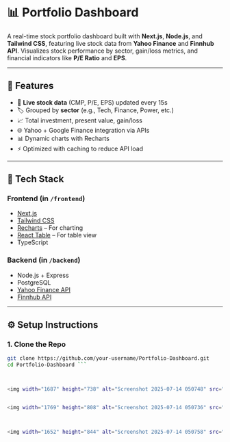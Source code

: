 # 📊 Portfolio Dashboard

A real-time stock portfolio dashboard built with **Next.js**, **Node.js**, and **Tailwind CSS**, featuring live stock data from **Yahoo Finance** and **Finnhub API**. Visualizes stock performance by sector, gain/loss metrics, and financial indicators like **P/E Ratio** and **EPS**.



---

## 🚀 Features

- 🔁 **Live stock data** (CMP, P/E, EPS) updated every 15s
- 🏷️ Grouped by **sector** (e.g., Tech, Finance, Power, etc.)
- 📈 Total investment, present value, gain/loss
- 🌐 Yahoo + Google Finance integration via APIs
- 📊 Dynamic charts with Recharts
- ⚡ Optimized with caching to reduce API load

---

## 🧱 Tech Stack

### Frontend (in `/frontend`)
- [Next.js](https://nextjs.org/)
- [Tailwind CSS](https://tailwindcss.com/)
- [Recharts](https://recharts.org/) – For charting
- [React Table](https://tanstack.com/table/v8) – For table view
- TypeScript

### Backend (in `/backend`)
- Node.js + Express
- PostgreSQL
- [Yahoo Finance API](https://www.npmjs.com/package/yahoo-finance2)
- [Finnhub API](https://finnhub.io/)

---

## ⚙️ Setup Instructions

### 1. Clone the Repo

```bash
git clone https://github.com/your-username/Portfolio-Dashboard.git
cd Portfolio-Dashboard ```



<img width="1687" height="738" alt="Screenshot 2025-07-14 050748" src="https://github.com/user-attachments/assets/16a8bb90-cfef-4796-9bb8-a0ff01bbe45f" />


<img width="1769" height="808" alt="Screenshot 2025-07-14 050736" src="https://github.com/user-attachments/assets/5029cdd5-88e2-4ce8-8b4b-69b42b7faa24" />



<img width="1652" height="844" alt="Screenshot 2025-07-14 050758" src="https://github.com/user-attachments/assets/1b85f835-c29a-4658-a96b-c6d520d6b971" />
